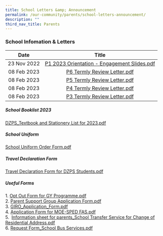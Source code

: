 ```yaml
---
title: School Letters &amp; Announcement
permalink: /our-community/parents/school-letters-announcement/
description: ""
third_nav_title: Parents
---
```

### School Infomation &amp; Letters

| Date 	| Title 	|
|:---:	|:---:	|
| 23 Nov 2022 	| [P1 2023 Orientation - Engagement Slides.pdf](/files/P1%202023%20Orientation%20-%20Engagement%20Slides.pdf)	|
| 08 Feb 2023 	| [P6 Termly Review Letter.pdf](/files/Primary%206.pdf)	|
| 08 Feb 2023 	| [P5 Termly Review Letter.pdf](/files/Primary%205.pdf)	|
| 08 Feb 2023 	| [P4 Termly Review Letter.pdf](/files/Primary%204.pdf)	|
| 08 Feb 2023 	| [P3 Termly Review Letter.pdf](/files/Primary%203.pdf)	|

<!---##### PSLE Examination Timetable

<img src="/images/sil1.png" 
     style="width:100%">--->

##### School Booklist 2023  

[DZPS_Textbook and Stationery List for 2023.pdf](/files/DZPS_Textbook%20and%20Stationery%20List%20for%202023.pdf)

  

##### School Uniform  

[School Uniform Order Form.pdf](/files/School%20Uniform%20Order%20Form%202021.pdf)

  

##### Travel Declaration Form  
[Travel Declaration Form for DZPS Students.pdf](/files/Travel%20Declaration%20Form%20for%20DZPS%20Students1.pdf)

  

##### Useful Forms

1\. [Opt Out Form for GY Programme.pdf](/files/Opt%20Out%20Form%20for%20GY%20Programme.pdf) <br>
2.  [Parent Support Group Application Form.pdf](/files/Parent%20Support%20Group%20Application%20Form.pdf) <br>
3.  [GIRO_Application_Form.pdf](/files/GIRO_Application_Form.pdf)<br>
4. [Application Form for MOE-SPED FAS.pdf](/files/Application%20Form%20for%20MOE-SPED%20FAS.pdf) <br>
5.  &nbsp;[Information sheet for parents_School Transfer Service for Change of Residential Address.pdf](/files/Information%20sheet%20for%20parents.pdf) <br>
6.  [Request Form_School Bus Services.pdf](/files/Request%20Form_School%20Bus%20Services%202022.pdf)
